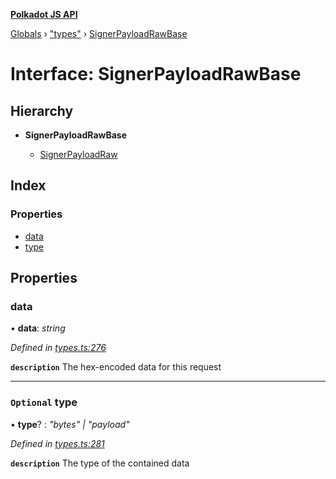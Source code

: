 **[Polkadot JS API](../README.md)**

[Globals](../globals.md) › [&quot;types&quot;](../modules/_types_.md) › [SignerPayloadRawBase](_types_.signerpayloadrawbase.md)

# Interface: SignerPayloadRawBase

## Hierarchy

* **SignerPayloadRawBase**

  * [SignerPayloadRaw](_types_.signerpayloadraw.md)

## Index

### Properties

* [data](_types_.signerpayloadrawbase.md#data)
* [type](_types_.signerpayloadrawbase.md#optional-type)

## Properties

###  data

• **data**: *string*

*Defined in [types.ts:276](https://github.com/polkadot-js/api/blob/1584100/packages/types/src/types.ts#L276)*

**`description`** The hex-encoded data for this request

___

### `Optional` type

• **type**? : *"bytes" | "payload"*

*Defined in [types.ts:281](https://github.com/polkadot-js/api/blob/1584100/packages/types/src/types.ts#L281)*

**`description`** The type of the contained data